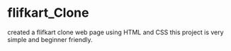 # flifkart_Clone
created a flifkart clone web page using HTML and CSS 
this project is very simple and beginner friendly.
